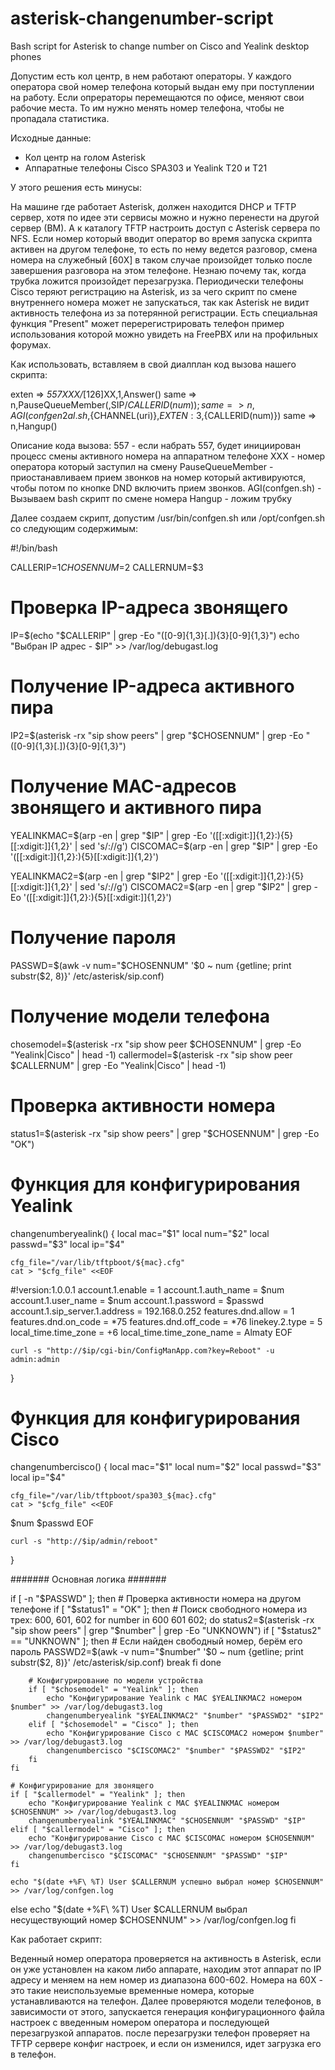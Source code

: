 # asterisk-changenumber-script
Bash script for Asterisk to change number on Cisco and Yealink desktop phones

Допустим есть кол центр, в нем работают операторы. У каждого оператора свой номер телефона который выдан ему при поступлении на работу.
Если опрераторы перемещаются по офисе, меняют свои рабочие места. То им нужно менять номер телефона, чтобы не пропадала статистика. 

Исходные данные:
* Кол центр на голом Asterisk
* Аппаратные телефоны Cisco SPA303 и Yealink T20 и T21
 
У этого решения есть минусы:

На машине где работает Asterisk, должен находится DHCP и TFTP сервер, хотя по идее эти сервисы можно и нужно перенести на другой сервер (ВМ). А к каталогу TFTP настроить доступ с Asterisk сервера по NFS.
Если номер который вводит оператор во время запуска скрипта активен на другом телефоне, то есть по нему ведется разговор, смена номера на служебный [60X] в таком случае произойдет только после завершения разговора на этом телефоне. Незнаю почему так, когда трубка ложится произойдет перезагрузка.
Периодически телефоны Cisco теряют регистрацию на Asterisk, из за чего скрипт по смене внутреннего номера может не запускаться, так как Asterisk не видит активность телефона из за потерянной регистрации. Есть специальная функция "Present" может перерегистрировать телефон пример использования которой можно увидеть на FreePBX или на профильных форумах.
 
Как использовать, вставляем в свой диалплан код вызова нашего скрипта: 

exten => _557XXX/_[126]XX,1,Answer()
        same => n,PauseQueueMember(,SIP/${CALLERID(num)});
        same => n,AGI(confgen2al.sh,${CHANNEL(uri)},${EXTEN:3},${CALLERID(num)})
        same => n,Hangup()

Описание кода вызова:
557 - если набрать 557, будет инициирован процесс смены активного номера на аппаратном телефоне
XXX - номер оператора который  заступил на смену
PauseQueueMember - приостанавливаем прием звонков на номер который активируются, чтобы потом по кнопке DND включить прием звонков.
AGI(confgen.sh) - Вызываем  bash скрипт по смене номера
Hangup - ложим трубку


Далее создаем скрипт, допустим /usr/bin/confgen.sh или /opt/confgen.sh со следующим содержимым:   

#!/bin/bash

CALLERIP=$1 
CHOSENNUM=$2
CALLERNUM=$3

# Проверка IP-адреса звонящего
IP=$(echo "$CALLERIP" | grep -Eo "([0-9]{1,3}[\.]){3}[0-9]{1,3}")
echo "Выбран IP адрес - $IP" >> /var/log/debugast.log

# Получение IP-адреса активного пира
IP2=$(asterisk -rx "sip show peers" | grep "$CHOSENNUM" | grep -Eo "([0-9]{1,3}[\.]){3}[0-9]{1,3}")

# Получение MAC-адресов звонящего и активного пира
YEALINKMAC=$(arp -en | grep "$IP" | grep -Eo '([[:xdigit:]]{1,2}:){5}[[:xdigit:]]{1,2}' | sed 's/://g')
CISCOMAC=$(arp -en | grep "$IP" | grep -Eo '([[:xdigit:]]{1,2}:){5}[[:xdigit:]]{1,2}')

YEALINKMAC2=$(arp -en | grep "$IP2" | grep -Eo '([[:xdigit:]]{1,2}:){5}[[:xdigit:]]{1,2}' | sed 's/://g')
CISCOMAC2=$(arp -en | grep "$IP2" | grep -Eo '([[:xdigit:]]{1,2}:){5}[[:xdigit:]]{1,2}')

# Получение пароля
PASSWD=$(awk -v num="$CHOSENNUM" '$0 ~ num {getline; print substr($2, 8)}' /etc/asterisk/sip.conf)

# Получение модели телефона
chosemodel=$(asterisk -rx "sip show peer $CHOSENNUM" | grep -Eo "Yealink|Cisco" | head -1)
callermodel=$(asterisk -rx "sip show peer $CALLERNUM" | grep -Eo "Yealink|Cisco" | head -1)

# Проверка активности номера
status1=$(asterisk -rx "sip show peers" | grep "$CHOSENNUM" | grep -Eo "OK")

# Функция для конфигурирования Yealink
changenumberyealink() {
    local mac="$1"
    local num="$2"
    local passwd="$3"
    local ip="$4"
    
    cfg_file="/var/lib/tftpboot/${mac}.cfg"
    cat > "$cfg_file" <<EOF
#!version:1.0.0.1
account.1.enable = 1
account.1.auth_name = $num
account.1.user_name = $num
account.1.password = $passwd
account.1.sip_server.1.address = 192.168.0.252
features.dnd.allow = 1
features.dnd.on_code = *75 
features.dnd.off_code = *76
linekey.2.type = 5
local_time.time_zone = +6
local_time.time_zone_name = Almaty
EOF

    curl -s "http://$ip/cgi-bin/ConfigManApp.com?key=Reboot" -u admin:admin
}

# Функция для конфигурирования Cisco
changenumbercisco() {
    local mac="$1"
    local num="$2"
    local passwd="$3"
    local ip="$4"
    
    cfg_file="/var/lib/tftpboot/spa303_${mac}.cfg"
    cat > "$cfg_file" <<EOF
<flat-profile>
    <User_ID_1_>$num</User_ID_1_>
    <Password_1_>$passwd</Password_1_>
</flat-profile>
EOF

    curl -s "http://$ip/admin/reboot"
}

####### Основная логика #######

if [ -n "$PASSWD" ]; then
    # Проверка активности номера на другом телефоне
    if [ "$status1" = "OK" ]; then
        # Поиск свободного номера из трех: 600, 601, 602
        for number in 600 601 602; do
            status2=$(asterisk -rx "sip show peers" | grep "$number" | grep -Eo "UNKNOWN")
            if [ "$status2" == "UNKNOWN" ]; then
                # Если найден свободный номер, берём его пароль
                PASSWD2=$(awk -v num="$number" '$0 ~ num {getline; print substr($2, 8)}' /etc/asterisk/sip.conf)
                break
            fi
        done
        
        # Конфигурирование по модели устройства
        if [ "$chosemodel" = "Yealink" ]; then
            echo "Конфигурирование Yealink с MAC $YEALINKMAC2 номером $number" >> /var/log/debugast3.log
            changenumberyealink "$YEALINKMAC2" "$number" "$PASSWD2" "$IP2"
        elif [ "$chosemodel" = "Cisco" ]; then
            echo "Конфигурирование Cisco с MAC $CISCOMAC2 номером $number" >> /var/log/debugast3.log
            changenumbercisco "$CISCOMAC2" "$number" "$PASSWD2" "$IP2"
        fi
    fi

    # Конфигурирование для звонящего
    if [ "$callermodel" = "Yealink" ]; then
        echo "Конфигурирование Yealink с MAC $YEALINKMAC номером $CHOSENNUM" >> /var/log/debugast3.log
        changenumberyealink "$YEALINKMAC" "$CHOSENNUM" "$PASSWD" "$IP"
    elif [ "$callermodel" = "Cisco" ]; then
        echo "Конфигурирование Cisco с MAC $CISCOMAC номером $CHOSENNUM" >> /var/log/debugast3.log
        changenumbercisco "$CISCOMAC" "$CHOSENNUM" "$PASSWD" "$IP"
    fi

    echo "$(date +%F\ %T) User $CALLERNUM успешно выбрал номер $CHOSENNUM" >> /var/log/confgen.log
else
    echo "$(date +%F\ %T) User $CALLERNUM выбрал несуществующий номер $CHOSENNUM" >> /var/log/confgen.log
fi

Как работает скрипт:

Веденный номер оператора проверяется на активность в Asterisk, если он уже установлен на каком либо аппарате, находим этот аппарат по IP адресу и меняем на нем номер из диапазона 600-602. Номера на 60X - это такие неиспользуемые временные номера, которые устанавливаются на телефон.
Далее проверяются модели телефонов, в зависимости от этого, запускается генерация конфигурационного файла настроек с введенным номером оператора и последующей перезагрузкой аппаратов.
после перезагрузки телефон проверяет на TFTP сервере конфиг настроек, и если он изменился, идет загрузка его в телефон.

